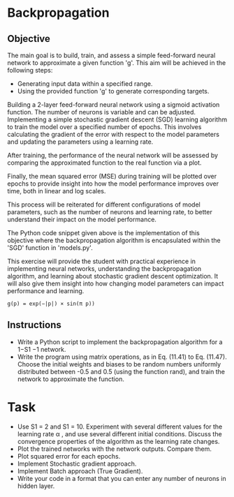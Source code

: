 # Backpropagation

## Objective
The main goal is to build, train, and assess a simple feed-forward neural network to approximate a given 
function 'g'. This aim will be achieved in the following steps:

- Generating input data within a specified range.
- Using the provided function 'g' to generate corresponding targets.

Building a 2-layer feed-forward neural network using a sigmoid activation function. The number of neurons 
is variable and can be adjusted. Implementing a simple stochastic gradient descent (SGD) learning 
algorithm to train the model over a specified number of epochs. This involves calculating the gradient 
of the error with respect to the model parameters and updating the parameters using a learning rate.

After training, the performance of the neural network will be assessed by comparing the approximated
function to the real function via a plot.

Finally, the mean squared error (MSE) during training will be plotted over epochs to provide insight 
into how the model performance improves over time, both in linear and log scales.

This process will be reiterated for different configurations of model parameters, such as the number of 
neurons and learning rate, to better understand their impact on the model performance.

The Python code snippet given above is the implementation of this objective where the backpropagation 
algorithm is encapsulated within the 'SGD' function in 'models.py'.

This exercise will provide the student with practical experience in implementing neural networks, 
understanding the backpropagation algorithm, and learning about stochastic gradient descent optimization. 
It will also give them insight into how changing model parameters can impact performance and learning.


```angular2html
g(p) = exp(−|p|) × sin(π p))
```


## Instructions

- Write a Python script to implement the backpropagation algorithm for a 1−S1 −1 network.
- Write the program using matrix operations, as in Eq. (11.41) to Eq. (11.47). Choose the initial
weights and biases to be random numbers uniformly distributed between -0.5 and 0.5 (using the
function rand), and train the network to approximate the function.

# Task

- Use S1 = 2 and S1 = 10. Experiment with several different values for the learning rate α , and
use several different initial conditions. Discuss the convergence properties of the algorithm as
the learning rate changes.
- Plot the trained networks with the network outputs. Compare them.
- Plot squared error for each epochs.
- Implement Stochastic gradient approach.
- Implement Batch approach (True Gradient).
- Write your code in a format that you can enter any number of neurons in hidden layer.
